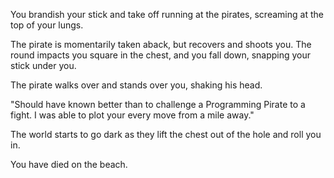 You brandish your stick and take off running at the pirates, screaming at the top of your lungs. 

The pirate is momentarily taken aback, but recovers and shoots you. The round impacts you square in the chest, and you fall down, snapping your stick under you. 

The pirate walks over and stands over you, shaking his head. 

"Should have known better than to challenge a Programming Pirate to a fight. I was able to plot your every move from a mile away." 

The world starts to go dark as they lift the chest out of the hole and roll you in. 

You have died on the beach. 
